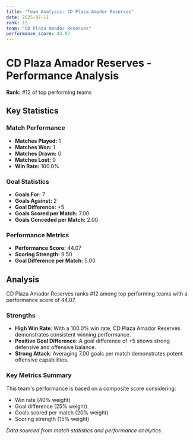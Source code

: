 ```yaml
---
title: "Team Analysis: CD Plaza Amador Reserves"
date: 2025-07-11
rank: 12
team: "CD Plaza Amador Reserves"
performance_score: 44.07
---
```


# CD Plaza Amador Reserves - Performance Analysis

**Rank:** #12 of top performing teams

## Key Statistics

### Match Performance
- **Matches Played:** 1
- **Matches Won:** 1
- **Matches Drawn:** 0
- **Matches Lost:** 0
- **Win Rate:** 100.0%

### Goal Statistics
- **Goals For:** 7
- **Goals Against:** 2
- **Goal Difference:** +5
- **Goals Scored per Match:** 7.00
- **Goals Conceded per Match:** 2.00

### Performance Metrics
- **Performance Score:** 44.07
- **Scoring Strength:** 9.50
- **Goal Difference per Match:** 5.00

## Analysis

CD Plaza Amador Reserves ranks #12 among top performing teams with a performance score of 44.07.

### Strengths
- **High Win Rate**: With a 100.0% win rate, CD Plaza Amador Reserves demonstrates consistent winning performance.
- **Positive Goal Difference**: A goal difference of +5 shows strong defensive and offensive balance.
- **Strong Attack**: Averaging 7.00 goals per match demonstrates potent offensive capabilities.

### Key Metrics Summary

This team's performance is based on a composite score considering:
- Win rate (40% weight)
- Goal difference (25% weight) 
- Goals scored per match (20% weight)
- Scoring strength (15% weight)

*Data sourced from match statistics and performance analytics.*
